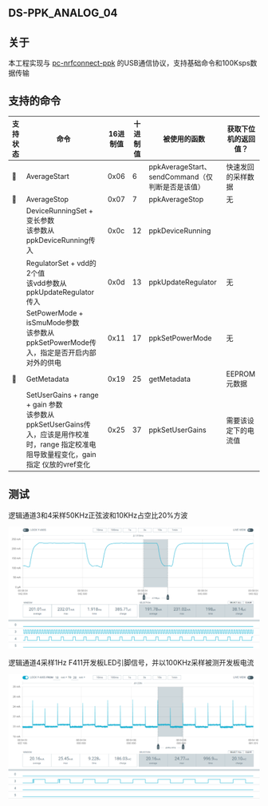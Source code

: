 ## DS-PPK_ANALOG_04

## 关于

本工程实现与 [pc-nrfconnect-ppk](https://github.com/NordicSemiconductor/pc-nrfconnect-ppk) 的USB通信协议，支持基础命令和100Ksps数据传输

## 支持的命令

| 支持状态      | 命令                                                         | 16进制值 | 十进制值 | 被使用的函数                                     | 获取下位机的返回值？ |
| ------------- | ------------------------------------------------------------ | -------- | -------- | ------------------------------------------------ | -------------------- |
| :green_heart: | AverageStart                                                 | 0x06     | 6        | ppkAverageStart、sendCommand（仅判断是否是该值） | 快速发回的采样数据   |
| :green_heart: | AverageStop                                                  | 0x07     | 7        | ppkAverageStop                                   | 无                   |
|               | DeviceRunningSet + 变长参数<br />该参数从ppkDeviceRunning传入 | 0x0c     | 12       | ppkDeviceRunning                                 |                      |
|               | RegulatorSet + vdd的2个值<br />该vdd参数从ppkUpdateRegulator传入 | 0x0d     | 13       | ppkUpdateRegulator                               | 无                   |
|               | SetPowerMode + isSmuMode参数<br />该参数从ppkSetPowerMode传入，指定是否开启内部对外的供电 | 0x11     | 17       | ppkSetPowerMode                                  | 无                   |
| :green_heart: | GetMetadata                                                  | 0x19     | 25       | getMetadata                                      | EEPROM元数据         |
|               | SetUserGains + range + gain 参数<br />该参数从ppkSetUserGains传入，应该是用作校准时，range 指定校准电阻导致量程变化，gain指定 仪放的vref变化 | 0x25     | 37       | ppkSetUserGains                                  | 需要该设定下的电流值 |

## 测试

逻辑通道3和4采样50KHz正弦波和10KHz占空比20%方波

![逻辑通道3和4_采样50KHz正弦波和10KHz占空比20%方波](Images/逻辑通道3和4_采样50KHz正弦波和10KHz占空比20%方波.png)

逻辑通道4采样1Hz F411开发板LED引脚信号，并以100KHz采样被测开发板电流

![逻辑通道4_采样1Hz_F411开发板LED引脚信号](Images/逻辑通道4_采样1Hz_F411开发板LED引脚信号.png)